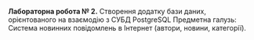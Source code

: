 <b>Лабораторна робота № 2.</b>
Створення додатку бази даних, орієнтованого на взаємодію з СУБД PostgreSQL
Предметна галузь: Система новинних повідомлень в Інтернет (автори, новини, категорії).

